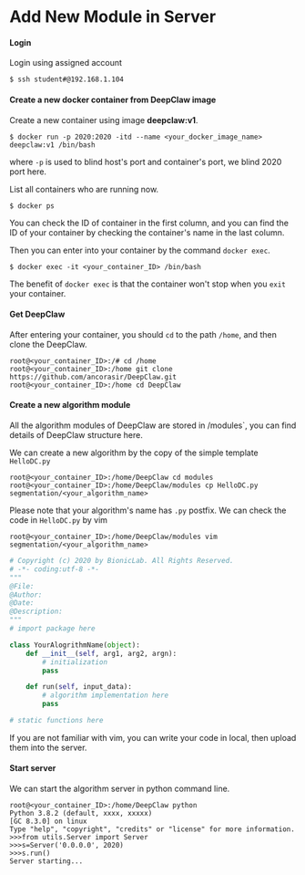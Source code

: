 # Add New Module in Server
#### Login
Login using assigned account

```shell
$ ssh student#@192.168.1.104
```

#### Create a new docker container from DeepClaw image
Create a new container using image **deepclaw:v1**.
```shell
$ docker run -p 2020:2020 -itd --name <your_docker_image_name> deepclaw:v1 /bin/bash
```
where `-p` is used to blind host's port and container's port, we blind 2020 port here.

List all containers who are running now.

```shell
$ docker ps
```
You can check the ID of container in the first column, and you can find the ID of your container by checking the container's name in the last column.

Then you can enter into your container by the command `docker exec`.

```shell
$ docker exec -it <your_container_ID> /bin/bash
```
The benefit of `docker exec` is that the container won't stop when you `exit` your container.
#### Get DeepClaw
After entering your container, you should `cd` to the path `/home`, and then clone the DeepClaw.
```
root@<your_container_ID>:/# cd /home
root@<your_container_ID>:/home git clone https://github.com/ancorasir/DeepClaw.git
root@<your_container_ID>:/home cd DeepClaw
```
#### Create a new algorithm module
All the algorithm modules of DeepClaw are stored in /modules`, you can find details of DeepClaw structure here.

We can create a new algorithm by the copy of the simple template `HelloDC.py`

```shell
root@<your_container_ID>:/home/DeepClaw cd modules
root@<your_container_ID>:/home/DeepClaw/modules cp HelloDC.py segmentation/<your_algorithm_name>
```
Please note that your algorithm's name has `.py` postfix.
We can check the code in `HelloDC.py` by vim

```
root@<your_container_ID>:/home/DeepClaw/modules vim segmentation/<your_algorithm_name>
```
```python
# Copyright (c) 2020 by BionicLab. All Rights Reserved.
# -*- coding:utf-8 -*-
"""
@File: 
@Author: 
@Date: 
@Description:
"""
# import package here

class YourAlogrithmName(object):
    def __init__(self, arg1, arg2, argn):
        # initialization
        pass

    def run(self, input_data):
        # algorithm implementation here
        pass

# static functions here

```

If you are not familiar with vim, you can write your code in local, then upload them into the server.

#### Start server

We can start the algorithm server in python command line.

```shell
root@<your_container_ID>:/home/DeepClaw python
Python 3.8.2 (default, xxxx, xxxxx)
[GC 8.3.0] on linux
Type "help", "copyright", "credits" or "license" for more information.
>>>from utils.Server import Server
>>>s=Server('0.0.0.0', 2020)
>>>s.run()
Server starting...
```
